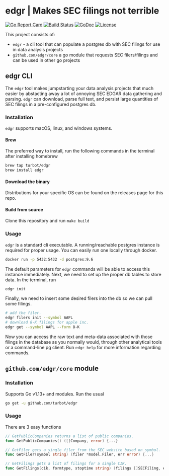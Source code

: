 # edgr | Makes SEC filings not terrible

[![Go Report Card](https://goreportcard.com/badge/github.com/turbot/edgr)](https://goreportcard.com/badge/github.com/turbot/edgr)
[![Build Status](https://travis-ci.org/turbot/edgr.svg?branch=master)](https://travis-ci.org/turbot/edgr)
[![GoDoc](https://godoc.org/github.com/turbot/edgr?status.svg)](https://godoc.org/github.com/turbot/qtrn)
[![License](https://img.shields.io/badge/License-Apache%202.0-blue.svg)](https://opensource.org/licenses/Apache-2.0)

This project consists of:

- `edgr` - a cli tool that can populate a postgres db with SEC filings for use in data analysis projects
- `github.com/edgr/core` a go module that requests SEC filers/filings and can be used in other go projects

## edgr CLI

The `edgr` tool makes jumpstarting your data analysis projects that much easier by abstacting away a lot of annoying SEC EDGAR data gathering and parsing. `edgr` can download, parse full text, and persist large quantities of SEC filings in a pre-configured postgres db.

### Installation

`edgr` supports macOS, linux, and windows systems.

#### Brew

The preferred way to install, run the following commands in the terminal after installing homebrew

```sh
brew tap turbot/edgr
brew install edgr
```

#### Download the binary

Distributions for your specific OS can be found on the releases page for this repo.

#### Build from source

Clone this repository and run `make build`

### Usage

`edgr` is a standard cli executable. A running/reachable postgres instance is required for proper usage. You can easily run one locally through docker.

```sh
docker run -p 5432:5432 -d postgres:9.6
```

The default parameters for `edgr` commands will be able to access this instance immediately.
Next, we need to set up the proper db tables to store data. In the terminal, run

```sh
edgr init
```

Finally, we need to insert some desired filers into the db so we can pull some filings.

```sh
# add the filer.
edgr filers init --symbol AAPL
# download 8-K filings for apple inc.
edgr get --symbol AAPL --form 8-K
```

Now you can access the raw text and meta-data associated with those filings in the database as you normally would, through other analytical tools or a command-line pg client. Run `edgr help` for more information regarding commands.

## `github.com/edgr/core` module

### Installation

Supports Go v1.13+ and modules. Run the usual

```sh
go get -u github.com/turbot/edgr
```

### Usage

There are 3 easy functions

```go
// GetPublicCompanies returns a list of public companies.
func GetPublicCompanies() ([]Company, error) {...}

// GetFiler gets a single filer from the SEC website based on symbol.
func GetFiler(symbol string) (filer *model.Filer, err error) {...}

// GetFilings gets a list of filings for a single CIK.
func GetFilings(cik, formtype, stoptime string) (filings []SECFiling, err error) {...}
```

